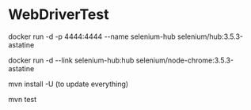 # WebDriverTest

docker run -d -p 4444:4444 --name selenium-hub selenium/hub:3.5.3-astatine


docker run -d --link selenium-hub:hub selenium/node-chrome:3.5.3-astatine

mvn install -U   (to update everything)

mvn test
